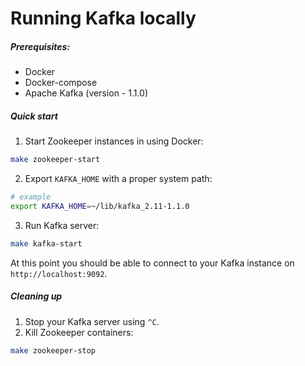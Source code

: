 # Running Kafka locally

##### Prerequisites:
- Docker
- Docker-compose
- Apache Kafka (version - 1.1.0)

##### Quick start
1. Start Zookeeper instances in using Docker:
```bash
make zookeeper-start
```
2. Export `KAFKA_HOME` with a proper system path:
```bash
# example
export KAFKA_HOME=~/lib/kafka_2.11-1.1.0
```
3. Run Kafka server:
```bash
make kafka-start
```
At this point you should be able to connect to your Kafka instance on `http://localhost:9092`.

##### Cleaning up
1. Stop your Kafka server using `^C`.
2. Kill Zookeeper containers:
```bash
make zookeeper-stop
```
